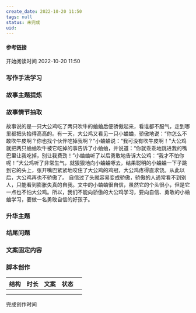 ```yaml
---
create_date: 2022-10-20 11:50 
tags: null
status: 未完成  
uid: 
---
```



#### 参考链接



开始阅读时间 2022-10-20  11:50

### 写作手法学习


### 故事主题提炼


### 故事情节抽取
故事说的是一只大公鸡吃了两只吹牛的蛐蛐后便骄傲起来，看谁都不服气，走到哪里都把头抬得高高的。有一天，大公鸡又看见一只小蛐蛐，骄傲地说：“你怎么不敢吹牛皮啊？你也找个伙伴吃掉我啊？”小蛐蛐说：“我可没有吹牛皮啊！”大公鸡就把两只蛐蛐吹牛被它吃掉的事告诉了小蛐蛐，并说道：“你就乖乖地跳进我的嘴巴里让我吃掉，别让我费劲！”小蛐蛐听了以后勇敢地告诉大公鸡：“我才不怕你呢！”大公鸡听了非常生气，就狠狠地向小蛐蛐啄去，结果聪明的小蛐蛐一下子跳到它的头上，张开嘴巴紧紧地咬住了大公鸡的鸡冠，大公鸡疼得直求饶。从此以后，大公鸡再也不骄傲了。
自信过了头就容易变成骄傲，骄傲的人通常看不到别人，只能看到膨胀失真的自我。文中的小蛐蛐很自信，虽然它的个头很小，但是它一点也不怕大公鸡。所以，我们不能向骄傲的大公鸡学习，要向自信、勇敢的小蛐蛐学习，要做一名勇敢自信的好孩子。


### 升华主题


### 结尾问题


### 文案固定内容


### 脚本创作

| 结构 | 时长 | 文案 | 状态 |     |
| ---- | ---- | ---- | ---- | --- |
|      |      |      |      |     |
|      |      |      |      |     |

完成创作时间  

